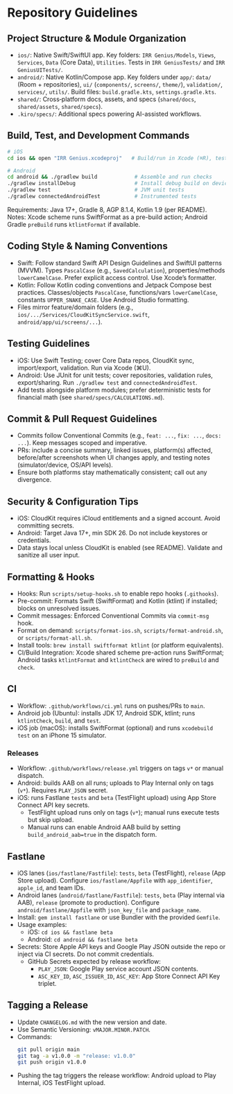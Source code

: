 # Repository Guidelines

## Project Structure & Module Organization
- `ios/`: Native Swift/SwiftUI app. Key folders: `IRR Genius/Models`, `Views`, `Services`, `Data` (Core Data), `Utilities`. Tests in `IRR GeniusTests/` and `IRR GeniusUITests/`.
- `android/`: Native Kotlin/Compose app. Key folders under `app/`: `data/` (Room + repositories), `ui/` (`components/`, `screens/`, `theme/`), `validation/`, `services/`, `utils/`. Build files: `build.gradle.kts`, `settings.gradle.kts`.
- `shared/`: Cross‑platform docs, assets, and specs (`shared/docs`, `shared/assets`, `shared/specs`).
- `.kiro/specs/`: Additional specs powering AI-assisted workflows.

## Build, Test, and Development Commands
```bash
# iOS
cd ios && open "IRR Genius.xcodeproj"   # Build/run in Xcode (⌘R), tests (⌘U)

# Android
cd android && ./gradlew build            # Assemble and run checks
./gradlew installDebug                   # Install debug build on device/emulator
./gradlew test                           # JVM unit tests
./gradlew connectedAndroidTest           # Instrumented tests
```
Requirements: Java 17+, Gradle 8, AGP 8.1.4, Kotlin 1.9 (per README).
Notes: Xcode scheme runs SwiftFormat as a pre-build action; Android Gradle `preBuild` runs `ktlintFormat` if available.

## Coding Style & Naming Conventions
- Swift: Follow standard Swift API Design Guidelines and SwiftUI patterns (MVVM). Types `PascalCase` (e.g., `SavedCalculation`), properties/methods `lowerCamelCase`. Prefer explicit access control. Use Xcode’s formatter.
- Kotlin: Follow Kotlin coding conventions and Jetpack Compose best practices. Classes/objects `PascalCase`, functions/vars `lowerCamelCase`, constants `UPPER_SNAKE_CASE`. Use Android Studio formatting.
- Files mirror feature/domain folders (e.g., `ios/.../Services/CloudKitSyncService.swift`, `android/app/ui/screens/...`).

## Testing Guidelines
- iOS: Use Swift Testing; cover Core Data repos, CloudKit sync, import/export, validation. Run via Xcode (⌘U).
- Android: Use JUnit for unit tests; cover repositories, validation rules, export/sharing. Run `./gradlew test` and `connectedAndroidTest`.
- Add tests alongside platform modules; prefer deterministic tests for financial math (see `shared/specs/CALCULATIONS.md`).

## Commit & Pull Request Guidelines
- Commits follow Conventional Commits (e.g., `feat: ...`, `fix: ...`, `docs: ...`). Keep messages scoped and imperative.
- PRs: include a concise summary, linked issues, platform(s) affected, before/after screenshots when UI changes apply, and testing notes (simulator/device, OS/API levels).
- Ensure both platforms stay mathematically consistent; call out any divergence.

## Security & Configuration Tips
- iOS: CloudKit requires iCloud entitlements and a signed account. Avoid committing secrets.
- Android: Target Java 17+, min SDK 26. Do not include keystores or credentials.
- Data stays local unless CloudKit is enabled (see README). Validate and sanitize all user input.

## Formatting & Hooks
- Hooks: Run `scripts/setup-hooks.sh` to enable repo hooks (`.githooks`).
- Pre-commit: Formats Swift (SwiftFormat) and Kotlin (ktlint) if installed; blocks on unresolved issues.
- Commit messages: Enforced Conventional Commits via `commit-msg` hook.
- Format on demand: `scripts/format-ios.sh`, `scripts/format-android.sh`, or `scripts/format-all.sh`.
- Install tools: `brew install swiftformat ktlint` (or platform equivalents).
- CI/Build Integration: Xcode shared scheme pre-action runs SwiftFormat; Android tasks `ktlintFormat` and `ktlintCheck` are wired to `preBuild` and `check`.

## CI
- Workflow: `.github/workflows/ci.yml` runs on pushes/PRs to `main`.
- Android job (Ubuntu): installs JDK 17, Android SDK, ktlint; runs `ktlintCheck`, `build`, and `test`.
- iOS job (macOS): installs SwiftFormat (optional) and runs `xcodebuild test` on an iPhone 15 simulator.

### Releases
- Workflow: `.github/workflows/release.yml` triggers on tags `v*` or manual dispatch.
- Android: builds AAB on all runs; uploads to Play Internal only on tags (`v*`). Requires `PLAY_JSON` secret.
- iOS: runs Fastlane `tests` and `beta` (TestFlight upload) using App Store Connect API key secrets.
  - TestFlight upload runs only on tags (`v*`); manual runs execute tests but skip upload.
  - Manual runs can enable Android AAB build by setting `build_android_aab=true` in the dispatch form.

## Fastlane
- iOS lanes (`ios/fastlane/Fastfile`): `tests`, `beta` (TestFlight), `release` (App Store upload). Configure `ios/fastlane/Appfile` with `app_identifier`, `apple_id`, and team IDs.
- Android lanes (`android/fastlane/Fastfile`): `tests`, `beta` (Play internal via AAB), `release` (promote to production). Configure `android/fastlane/Appfile` with `json_key_file` and `package_name`.
- Install: `gem install fastlane` or use Bundler with the provided `Gemfile`.
- Usage examples:
  - iOS: `cd ios && fastlane beta`
  - Android: `cd android && fastlane beta`
- Secrets: Store Apple API keys and Google Play JSON outside the repo or inject via CI secrets. Do not commit credentials.
  - GitHub Secrets expected by release workflow:
    - `PLAY_JSON`: Google Play service account JSON contents.
    - `ASC_KEY_ID`, `ASC_ISSUER_ID`, `ASC_KEY`: App Store Connect API Key triplet.

## Tagging a Release
- Update `CHANGELOG.md` with the new version and date.
- Use Semantic Versioning: `vMAJOR.MINOR.PATCH`.
- Commands:
  ```bash
  git pull origin main
  git tag -a v1.0.0 -m "release: v1.0.0"
  git push origin v1.0.0
  ```
- Pushing the tag triggers the release workflow: Android upload to Play Internal, iOS TestFlight upload.

